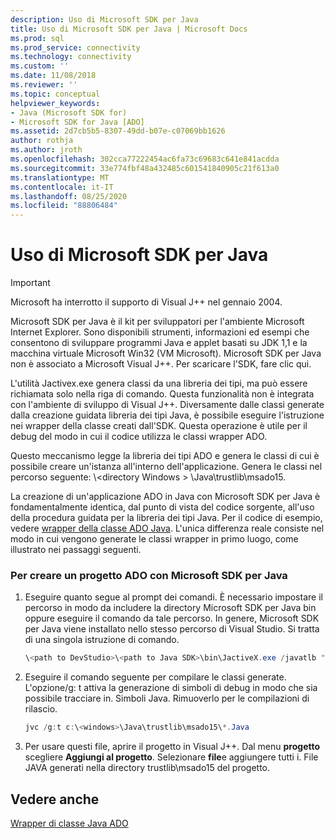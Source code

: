 ```yaml
---
description: Uso di Microsoft SDK per Java
title: Uso di Microsoft SDK per Java | Microsoft Docs
ms.prod: sql
ms.prod_service: connectivity
ms.technology: connectivity
ms.custom: ''
ms.date: 11/08/2018
ms.reviewer: ''
ms.topic: conceptual
helpviewer_keywords:
- Java (Microsoft SDK for)
- Microsoft SDK for Java [ADO]
ms.assetid: 2d7cb5b5-8307-49dd-b07e-c07069bb1626
author: rothja
ms.author: jroth
ms.openlocfilehash: 302cca77222454ac6fa73c69683c641e841acdda
ms.sourcegitcommit: 33e774fbf48a432485c601541840905c21f613a0
ms.translationtype: MT
ms.contentlocale: it-IT
ms.lasthandoff: 08/25/2020
ms.locfileid: "88806484"
---
```

# <a name="using-the-microsoft-sdk-for-java"></a>Uso di Microsoft SDK per Java

> [!IMPORTANT]
> Microsoft ha interrotto il supporto di Visual J++ nel gennaio 2004.

Microsoft SDK per Java è il kit per sviluppatori per l'ambiente Microsoft Internet Explorer. Sono disponibili strumenti, informazioni ed esempi che consentono di sviluppare programmi Java e applet basati su JDK 1,1 e la macchina virtuale Microsoft Win32 (VM Microsoft). Microsoft SDK per Java non è associato a Microsoft Visual J++. Per scaricare l'SDK, fare clic qui.  
  
 L'utilità Jactivex.exe genera classi da una libreria dei tipi, ma può essere richiamata solo nella riga di comando. Questa funzionalità non è integrata con l'ambiente di sviluppo di Visual J++. Diversamente dalle classi generate dalla creazione guidata libreria dei tipi Java, è possibile eseguire l'istruzione nei wrapper della classe creati dall'SDK. Questa operazione è utile per il debug del modo in cui il codice utilizza le classi wrapper ADO.  
  
 Questo meccanismo legge la libreria dei tipi ADO e genera le classi di cui è possibile creare un'istanza all'interno dell'applicazione. Genera le classi nel percorso seguente: \\<directory Windows \> \Java\trustlib\msado15.  
  
 La creazione di un'applicazione ADO in Java con Microsoft SDK per Java è fondamentalmente identica, dal punto di vista del codice sorgente, all'uso della procedura guidata per la libreria dei tipi Java. Per il codice di esempio, vedere [wrapper della classe ADO Java](./ado-java-class-wrappers.md). L'unica differenza reale consiste nel modo in cui vengono generate le classi wrapper in primo luogo, come illustrato nei passaggi seguenti.  
  
### <a name="to-create-an-ado-project-with-the-microsoft-sdk-for-java"></a>Per creare un progetto ADO con Microsoft SDK per Java  
  
1.  Eseguire quanto segue al prompt dei comandi. È necessario impostare il percorso in modo da includere la directory Microsoft SDK per Java bin oppure eseguire il comando da tale percorso. In genere, Microsoft SDK per Java viene installato nello stesso percorso di Visual Studio. Si tratta di una singola istruzione di comando.  
  
    ```java
    \<path to DevStudio>\<path to Java SDK>\bin\JactiveX.exe /javatlb "C:\program files\common files\system\ado\msado15.dll"  
    ```  
  
2.  Eseguire il comando seguente per compilare le classi generate. L'opzione/g: t attiva la generazione di simboli di debug in modo che sia possibile tracciare in. Simboli Java. Rimuoverlo per le compilazioni di rilascio.  
  
    ```java
    jvc /g:t c:\<windows>\Java\trustlib\msado15\*.Java  
    ```  
  
3.  Per usare questi file, aprire il progetto in Visual J++. Dal menu **progetto** scegliere **Aggiungi al progetto**. Selezionare **file**e aggiungere tutti i. File JAVA generati nella directory trustlib\msado15 del progetto.  
  
## <a name="see-also"></a>Vedere anche  
 [Wrapper di classe Java ADO](./ado-java-class-wrappers.md)